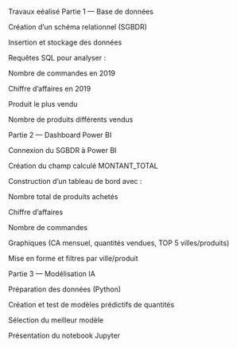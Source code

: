 Travaux eéalisé
Partie 1 — Base de données

Création d’un schéma relationnel (SGBDR)

Insertion et stockage des données

Requêtes SQL pour analyser :

Nombre de commandes en 2019

Chiffre d’affaires en 2019

Produit le plus vendu

Nombre de produits différents vendus

Partie 2 — Dashboard Power BI

Connexion du SGBDR à Power BI

Création du champ calculé MONTANT_TOTAL

Construction d’un tableau de bord avec :

Nombre total de produits achetés

Chiffre d’affaires

Nombre de commandes

Graphiques (CA mensuel, quantités vendues, TOP 5 villes/produits)

Mise en forme et filtres par ville/produit

Partie 3 — Modélisation IA

Préparation des données (Python)

Création et test de modèles prédictifs de quantités

Sélection du meilleur modèle

Présentation du notebook Jupyter
